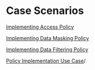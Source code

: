 # Case Scenarios

[Implementing Access Policy](./case_scenarios/implementing_access_policy.md)

[Implementing Data Masking Policy](./case_scenarios/implementing_data_masking_policy.md)

[Implementing Data Filtering Policy](./case_scenarios/implementing_data_filtering_policy.md)

[Policy Implementation Use Case](./case_scenarios.md)/
